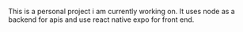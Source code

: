 This is a personal project i am currently working on. It uses node as a backend for apis and use react native expo for front end.
